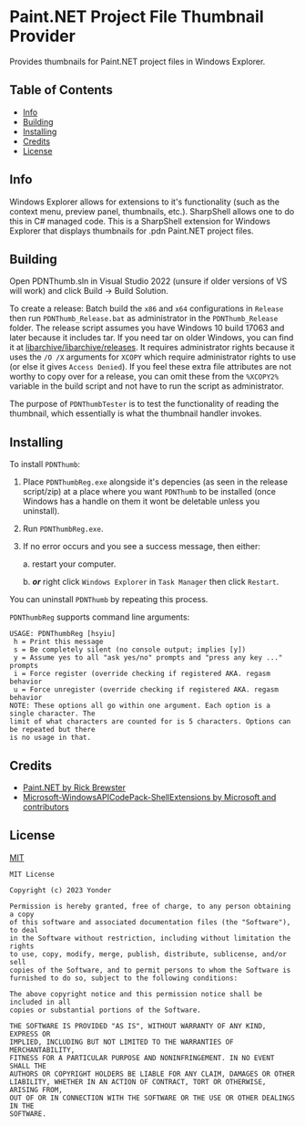 # Paint.NET Project File Thumbnail Provider
Provides thumbnails for Paint.NET project files in Windows Explorer.

## Table of Contents
- [Info](#info)
- [Building](#building)
- [Installing](#building)
- [Credits](#credits)
- [License](#license)

## Info
Windows Explorer allows for extensions to it's functionality (such as the context menu, preview panel, thumbnails,
etc.). SharpShell allows one to do this in C# managed code. This is a SharpShell extension for Windows Explorer that
displays thumbnails for .pdn Paint.NET project files.

## Building
Open PDNThumb.sln in Visual Studio 2022 (unsure if older versions of VS will work) and click Build -> Build Solution.

To create a release: Batch build the `x86` and `x64` configurations in `Release` then run `PDNThumb_Release.bat` as
administrator in the `PDNThumb_Release` folder. The release script assumes you have Windows 10 build 17063 and later
because it includes tar. If you need tar on older Windows, you can find it at
[libarchive/libarchive/releases](https://github.com/libarchive/libarchive/releases). It requires administrator rights
because it uses the `/O /X` arguments for `XCOPY` which require administrator rights to use (or else it gives
`Access Denied`). If you feel these extra file attributes are not worthy to copy over for a release, you can omit these
from the `%XCOPY2%` variable in the build script and not have to run the script as administrator.

The purpose of `PDNThumbTester` is to test the functionality of reading the thumbnail, which essentially is what the
thumbnail handler invokes.

## Installing
To install `PDNThumb`:

1. Place `PDNThumbReg.exe` alongside it's depencies (as seen in the release script/zip) at a place where you want
`PDNThumb` to be installed (once Windows has a handle on them it wont be deletable unless you uninstall).

2. Run `PDNThumbReg.exe`.

3. If no error occurs and you see a success message, then either:

    a. restart your computer.

    b. ***or*** right click `Windows Explorer` in `Task Manager` then click `Restart`.

You can uninstall `PDNThumb` by repeating this process.

`PDNThumbReg` supports command line arguments:
```
USAGE: PDNThumbReg [hsyiu]
 h = Print this message
 s = Be completely silent (no console output; implies [y])
 y = Assume yes to all "ask yes/no" prompts and "press any key ..." prompts
 i = Force register (override checking if registered AKA. regasm behavior
 u = Force unregister (override checking if registered AKA. regasm behavior
NOTE: These options all go within one argument. Each option is a single character. The
limit of what characters are counted for is 5 characters. Options can be repeated but there
is no usage in that.
```

## Credits
- [Paint.NET by Rick Brewster](https://getpaint.net/)
- [Microsoft-WindowsAPICodePack-ShellExtensions by Microsoft and contributors](https://github.com/wferris722/Windows-API-Code-Pack-1.1)

## License
[MIT](https://choosealicense.com/licenses/mit/)
```
MIT License

Copyright (c) 2023 Yonder

Permission is hereby granted, free of charge, to any person obtaining a copy
of this software and associated documentation files (the "Software"), to deal
in the Software without restriction, including without limitation the rights
to use, copy, modify, merge, publish, distribute, sublicense, and/or sell
copies of the Software, and to permit persons to whom the Software is
furnished to do so, subject to the following conditions:

The above copyright notice and this permission notice shall be included in all
copies or substantial portions of the Software.

THE SOFTWARE IS PROVIDED "AS IS", WITHOUT WARRANTY OF ANY KIND, EXPRESS OR
IMPLIED, INCLUDING BUT NOT LIMITED TO THE WARRANTIES OF MERCHANTABILITY,
FITNESS FOR A PARTICULAR PURPOSE AND NONINFRINGEMENT. IN NO EVENT SHALL THE
AUTHORS OR COPYRIGHT HOLDERS BE LIABLE FOR ANY CLAIM, DAMAGES OR OTHER
LIABILITY, WHETHER IN AN ACTION OF CONTRACT, TORT OR OTHERWISE, ARISING FROM,
OUT OF OR IN CONNECTION WITH THE SOFTWARE OR THE USE OR OTHER DEALINGS IN THE
SOFTWARE.

```
